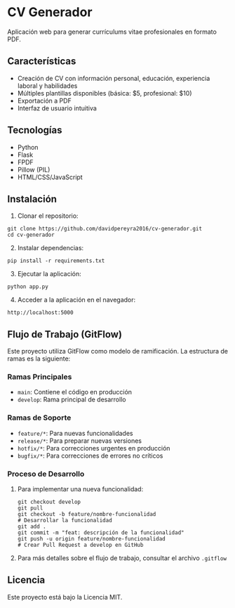 # CV Generador

Aplicación web para generar currículums vitae profesionales en formato PDF.

## Características

- Creación de CV con información personal, educación, experiencia laboral y habilidades
- Múltiples plantillas disponibles (básica: $5, profesional: $10)
- Exportación a PDF
- Interfaz de usuario intuitiva

## Tecnologías

- Python
- Flask
- FPDF
- Pillow (PIL)
- HTML/CSS/JavaScript

## Instalación

1. Clonar el repositorio:
```
git clone https://github.com/davidpereyra2016/cv-generador.git
cd cv-generador
```

2. Instalar dependencias:
```
pip install -r requirements.txt
```

3. Ejecutar la aplicación:
```
python app.py
```

4. Acceder a la aplicación en el navegador:
```
http://localhost:5000
```

## Flujo de Trabajo (GitFlow)

Este proyecto utiliza GitFlow como modelo de ramificación. La estructura de ramas es la siguiente:

### Ramas Principales
- `main`: Contiene el código en producción
- `develop`: Rama principal de desarrollo

### Ramas de Soporte
- `feature/*`: Para nuevas funcionalidades
- `release/*`: Para preparar nuevas versiones
- `hotfix/*`: Para correcciones urgentes en producción
- `bugfix/*`: Para correcciones de errores no críticos

### Proceso de Desarrollo

1. Para implementar una nueva funcionalidad:
   ```
   git checkout develop
   git pull
   git checkout -b feature/nombre-funcionalidad
   # Desarrollar la funcionalidad
   git add .
   git commit -m "feat: descripción de la funcionalidad"
   git push -u origin feature/nombre-funcionalidad
   # Crear Pull Request a develop en GitHub
   ```

2. Para más detalles sobre el flujo de trabajo, consultar el archivo `.gitflow`

## Licencia

Este proyecto está bajo la Licencia MIT.
